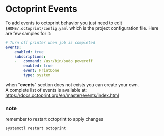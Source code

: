 # Octoprint Events
To add events to octoprint behavior you just need to edit `$HOME/.octoprint/config.yaml`
which is the project configuration file. Here are few samples for it:
```yaml
# Turn off printer when job is completed
events:
    enabled: true
    subscriptions:
    -   command: /usr/bin/sudo poweroff
        enabled: true
        event: PrintDone
        type: system
```
when "**events**" section does not exists you can create your own.  
A complete list of events is available at: https://docs.octoprint.org/en/master/events/index.html


### note
remember to restart octoprint to apply changes
```sh
systemctl restart octoprint
```
